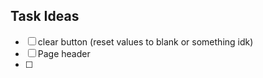 ## Task Ideas

- [ ] clear button (reset values to blank or something idk)
- [ ] Page header
- [ ] 
